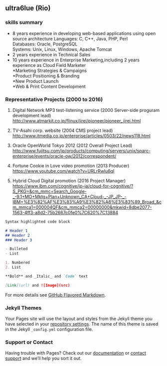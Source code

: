 ## ultra6lue (Rio)

### skills summary

- 8 years experience in developing web-based applications using open source architecture
  Languages: C, C++, Java, PHP, Perl  
  Databases: Oracle, PostgreSQL  
  Systems: Unix, Linux, Windows, Apache Tomcat  
- 2 years experience in Technical Sales
- 10 years experience in Enterprise Marketing,including 2 years experience as Cloud Field Marketer  
  *Marketing Strategies & Campaigns  
  *Product Positioning & Branding  
  *New Product Launch  
  *Web & Print Content Development    
  
### Representative Projects (2000 to 2016)

1. Digital Network MP3 test-listening service (2000 Server-side proguram development lead) 
http://www.atmarkit.co.jp/flinux/jirei/pioneer/pioneer_jirei.html

2. TV-Asahi corp. website (2004 CMS project lead)
http://www.itmedia.co.jp/enterprise/articles/0503/22/news118.html

3. Oracle OpenWorld Tokyo 2012 (2012 Overall Project Lead)
http://www.fujitsu.com/jp/products/computing/servers/unix/sparc-enterprise/events/oracle-ow/2012/correspondent/

4. Fortune Cookie in Love video promotion (2013 Producer)
https://www.youtube.com/watch?v=URLrRwlu6qI

5. Hybrid Cloud Digital promotion (2016 Project Manager)
https://www.ibm.com/cognitive/jp-ja/cloud-for-cognitive/?S_PKG=&cm_mmc=Search_Google-_-9.1+MO+Mktg+Plan+Unknown_CA+Cloud-_-JP_JP-_-IBM+%E3%82%AF%E3%83%A9%E3%82%A6%E3%83%89_Broad_&cm_mmca1=000004QF&cm_mmca2=00000000&mkwid=8dbe2077-1563-4ff3-a8d2-75b2667c0fe0%7C620%7C13884


```markdown
Syntax highlighted code block

# Header 1
## Header 2
### Header 3

- Bulleted
- List

1. Numbered
2. List

**Bold** and _Italic_ and `Code` text

[Link](url) and ![Image](src)
```

For more details see [GitHub Flavored Markdown](https://guides.github.com/features/mastering-markdown/).

### Jekyll Themes

Your Pages site will use the layout and styles from the Jekyll theme you have selected in your [repository settings](https://github.com/ultra6lue/ultra6lue.github.io/settings). The name of this theme is saved in the Jekyll `_config.yml` configuration file.

### Support or Contact

Having trouble with Pages? Check out our [documentation](https://help.github.com/categories/github-pages-basics/) or [contact support](https://github.com/contact) and we’ll help you sort it out.
